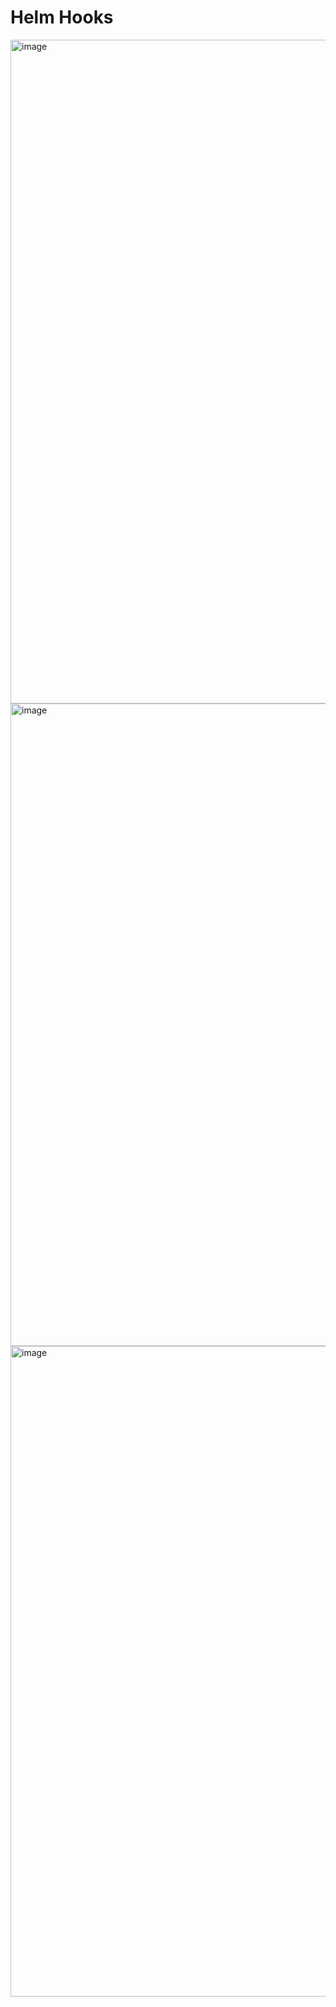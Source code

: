 # Helm Hooks
<img width="1062" alt="image" src="https://github.com/user-attachments/assets/4742b7df-6bec-4d0d-8549-a1429cb6be2d" />

<img width="1028" alt="image" src="https://github.com/user-attachments/assets/b5087c72-7ac6-4385-b264-f7fe97a64f19" />

<img width="1041" alt="image" src="https://github.com/user-attachments/assets/46871d42-cd03-49d6-8fc8-a4a5c7457c31" />
